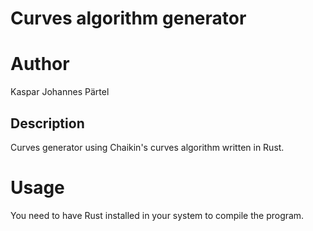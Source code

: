 # Curves algorithm generator

# Author
Kaspar Johannes Pärtel

## Description
Curves generator using Chaikin's curves algorithm written in Rust.

# Usage
You need to have Rust installed in your system to compile the program.
